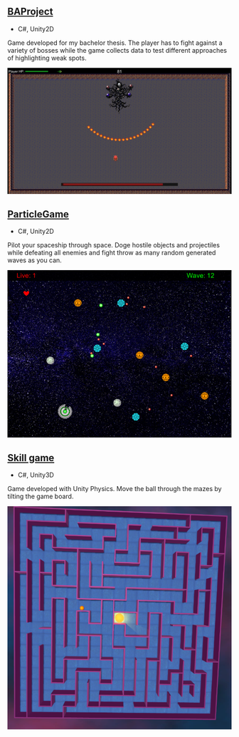 ## [BAProject](https://github.com/Shaurr/ProjectM)

* C#, Unity2D

Game developed for my bachelor thesis. 
The player has to fight against a variety of bosses while the game collects data to test different approaches of highlighting weak spots.

![](/images/ba.jpg)

## [ParticleGame](https://github.com/Shaurr/PartikelGame)

* C#, Unity2D

Pilot your spaceship through space. Doge hostile objects and projectiles while defeating all enemies and fight throw as many random generated waves as you can.

![](/images/particel.png)

## [Skill game](https://github.com/Shaurr/ProjectM)

* C#, Unity3D

Game developed with Unity Physics. 
Move the ball through the mazes by tilting the game board.

![](/images/skill.png)
